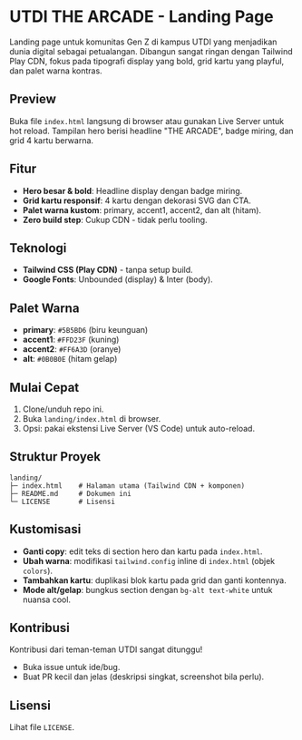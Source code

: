 # UTDI THE ARCADE - Landing Page

Landing page untuk komunitas Gen Z di kampus UTDI yang menjadikan dunia digital sebagai petualangan. Dibangun sangat ringan dengan Tailwind Play CDN, fokus pada tipografi display yang bold, grid kartu yang playful, dan palet warna kontras.

## Preview
Buka file `index.html` langsung di browser atau gunakan Live Server untuk hot reload. Tampilan hero berisi headline "THE ARCADE", badge miring, dan grid 4 kartu berwarna.

## Fitur
- __Hero besar & bold__: Headline display dengan badge miring.
- __Grid kartu responsif__: 4 kartu dengan dekorasi SVG dan CTA.
- __Palet warna kustom__: primary, accent1, accent2, dan alt (hitam).
- __Zero build step__: Cukup CDN - tidak perlu tooling.

## Teknologi
- __Tailwind CSS (Play CDN)__ - tanpa setup build.
- __Google Fonts__: Unbounded (display) & Inter (body).

## Palet Warna
- __primary__: `#5B5BD6` (biru keunguan)
- __accent1__: `#FFD23F` (kuning)
- __accent2__: `#FF6A3D` (oranye)
- __alt__: `#0B0B0E` (hitam gelap)

## Mulai Cepat
1. Clone/unduh repo ini.
2. Buka `landing/index.html` di browser.
3. Opsi: pakai ekstensi Live Server (VS Code) untuk auto-reload.

## Struktur Proyek
```
landing/
├─ index.html    # Halaman utama (Tailwind CDN + komponen)
├─ README.md     # Dokumen ini
└─ LICENSE       # Lisensi
```

## Kustomisasi
- __Ganti copy__: edit teks di section hero dan kartu pada `index.html`.
- __Ubah warna__: modifikasi `tailwind.config` inline di `index.html` (objek `colors`).
- __Tambahkan kartu__: duplikasi blok kartu pada grid dan ganti kontennya.
- __Mode alt/gelap__: bungkus section dengan `bg-alt text-white` untuk nuansa cool.

## Kontribusi
Kontribusi dari teman-teman UTDI sangat ditunggu!
- Buka issue untuk ide/bug.
- Buat PR kecil dan jelas (deskripsi singkat, screenshot bila perlu).

## Lisensi
Lihat file `LICENSE`.
